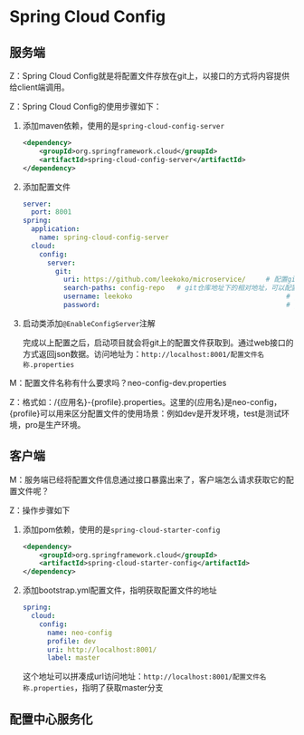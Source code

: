 # Spring Cloud Config

## 服务端   

Z：Spring Cloud Config就是将配置文件存放在git上，以接口的方式将内容提供给client端调用。

Z：Spring Cloud Config的使用步骤如下：

1. 添加maven依赖，使用的是``spring-cloud-config-server``   

   ```xml
   <dependency>
       <groupId>org.springframework.cloud</groupId>
       <artifactId>spring-cloud-config-server</artifactId>
   </dependency>
   ```

2. 添加配置文件

   ```yaml
   server:
     port: 8001
   spring:
     application:
       name: spring-cloud-config-server
     cloud:
       config:
         server:
           git:
             uri: https://github.com/leekoko/microservice/     # 配置git仓库的地址
             search-paths: config-repo   # git仓库地址下的相对地址，可以配置多个，用,分割。
             username: leekoko                                      # git仓库的账号
             password:                                              # git仓库的密码
   ```

3. 启动类添加``@EnableConfigServer``注解

   完成以上配置之后，启动项目就会将git上的配置文件获取到。通过web接口的方式返回json数据。访问地址为：``http://localhost:8001/配置文件名称.properties``     

M：配置文件名称有什么要求吗？neo-config-dev.properties

Z：格式如：/{应用名}-{profile}.properties。这里的{应用名}是neo-config，{profile}可以用来区分配置文件的使用场景：例如dev是开发环境，test是测试环境，pro是生产环境。

## 客户端   

M：服务端已经将配置文件信息通过接口暴露出来了，客户端怎么请求获取它的配置文件呢？

Z：操作步骤如下

1. 添加pom依赖，使用的是``spring-cloud-starter-config``

   ```xml
   <dependency>
       <groupId>org.springframework.cloud</groupId>
       <artifactId>spring-cloud-starter-config</artifactId>
   </dependency>
   ```

2. 添加bootstrap.yml配置文件，指明获取配置文件的地址

   ```yaml
   spring:
     cloud:
       config:
         name: neo-config
         profile: dev
         uri: http://localhost:8001/
         label: master
   ```

   这个地址可以拼凑成url访问地址：``http://localhost:8001/配置文件名称.properties``，指明了获取master分支       

## 配置中心服务化   

